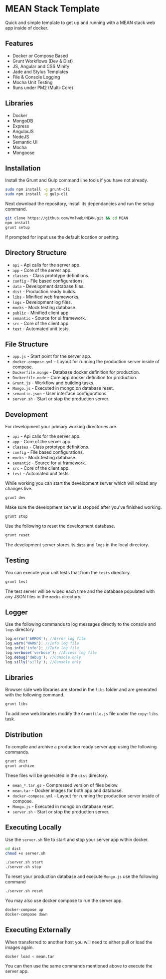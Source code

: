 # MEAN Stack Template

Quick and simple template to get up and running with a MEAN stack web app inside of docker.

## Features

  * Docker or Compose Based
  * Grunt Workflows (Dev & Dist)
  * JS, Angular and CSS Minify
  * Jade and Stylus Templates
  * File & Console Logging
  * Mocha Unit Testing
  * Runs under PM2 (Multi-Core)
  
## Libraries

  * Docker
  * MongoDB
  * Express
  * AngularJS
  * NodeJS
  * Semantic UI
  * Mocha
  * Mongoose

## Installation

Install the Grunt and Gulp command line tools if you have not already.

```bash
sudo npm install -g grunt-cli
sudo npm install -g gulp-cli
```

Next download the repository, install its dependancies and run the setup command.

```bash
git clone https://github.com/Vmlweb/MEAN.git && cd MEAN
npm install
grunt setup
```

If prompted for input use the default location or setting.

## Directory Structure

- `api` - Api calls for the server app.
- `app` - Core of the server app.
- `classes` - Class prototype definitions.
- `config` - File based configurations.
- `data` - Development database files.
- `dist` - Production ready builds.
- `libs` - Minified web frameworks.
- `logs` - Development log files.
- `mocks` - Mock testing database.
- `public` - Minified client app.
- `semantic` - Source for ui framework.
- `src` - Core of the client app.
- `test` - Automated unit tests.

## File Structure

- `app.js` - Start point for the server app.
- `docker-compose.yml` - Layout for running the production server inside of compose.
- `Dockerfile.mongo` - Database docker definition for production.
- `Dockerfile.node` - Core app docker definition for production.
- `Grunt.js` - Workflow and building tasks.
- `Mongo.js` - Executed in mongo on database reset.
- `semantic.json` - User interface configurations.
- `server.sh` - Start or stop the production server.

## Development

For development your primary working directories are.

- `api` - Api calls for the server app.
- `app` - Core of the server app.
- `classes` - Class prototype definitions.
- `config` - File based configurations.
- `mocks` - Mock testing database.
- `semantic` - Source for ui framework.
- `src` - Core of the client app.
- `test` - Automated unit tests.

While working you can start the development server which will reload any changes live.

```bash
grunt dev
```

Make sure the development server is stopped after you've finished working.

```bash
grunt stop
```

Use the following to reset the development database.

```bash
grunt reset
```

The development server stores its `data` and `logs` in the local directory.

## Testing

You can execute your unit tests that from the `tests` directory.

```bash
grunt test
```

The test server will be wiped each time and the database populated with any JSON files in the `mocks` directory.

## Logger

Use the following commands to log messages directly to the console and `logs` directory

```javascript
log.error('ERROR'); //Error log file
log.warn('WARN'); //Info log file
log.info('info'); //Info log file
log.verbose('verbose'); //Access log file
log.debug('debug'); //Console only
log.silly('silly'); //Console only
```

## Libraries

Browser side web libraries are stored in the `libs` folder and are generated with the following command.

```bash
grunt libs
```

To add new web libraries modify the `Gruntfile.js` file under the `copy:libs` task.

## Distribution

To compile and archive a production ready server app using the following commands.

```bash
grunt dist
grunt archive
```

These files will be generated in the `dist` directory.

- `mean_*.tar.gz` - Compressed version of files below.
- `mean.tar` - Docker images for both app and database.
- `docker-compose.yml` - Layout for running the production server inside of compose.
- `Mongo.js` - Executed in mongo on database reset.
- `server.sh` - Start or stop the production server.

## Executing Locally

Use the `server.sh` file to start and stop your server app within docker.

```bash
cd dist
chmod +x server.sh

./server.sh start
./server.sh stop
```

To reset your production database and execute `Mongo.js` use the following command

```bash
./server.sh reset
```

You may also use docker compose to run the server app.

```bash
docker-compose up
docker-compose down
```

## Executing Externally

When transferred to another host you will need to either pull or load the images again.

```bash
docker load < mean.tar
```

You can then use the same commands mentioned above to execute the server app.